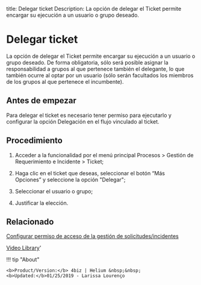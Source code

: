 title:  Delegar ticket 
Description: La opción de delegar el Ticket permite encargar su ejecución a un usuario o grupo deseado. 
# Delegar ticket

La opción de delegar el Ticket permite encargar su ejecución a un usuario o grupo deseado. De forma obligatoria, sólo será posible asignar la responsabilidad a grupos al que pertenece también el delegante, lo que también ocurre al optar por un usuario (sólo serán facultados los miembros de los grupos al que pertenece el incumbente).

Antes de empezar
----------------

Para delegar el ticket es necesario tener permiso para ejecutarlo y configurar
la opción Delegación en el flujo vinculado al ticket.

Procedimiento
-------------

1.  Acceder a la funcionalidad por el menú principal Procesos \> Gestión de
    Requerimiento e Incidente \> Ticket;

2.  Haga clic en el ticket que deseas, seleccionar el botón “Más
    Opciones” y seleccione la opción "Delegar";

3.  Seleccionar el usuario o grupo;

4.  Justificar la elección.

Relacionado
-----------

[Configurar permiso de acceso de la gestión de solicitudes/incidentes](/es-es/4biz-helium/processes/tickets/configuration/access-ticket-management.html)

<i class='fa fa-youtube-play  fa-2x' style='color:#97ce17;vertical-align: middle;'> </i> [Video Library](https://www.youtube.com/playlist?list=PLB5qK2uzf2ROfIFL9F-3s-gomHNzudBEy)'

!!! tip "About"

    <b>Product/Version:</b> 4biz | Helium &nbsp;&nbsp;
    <b>Updated:</b>01/25/2019 - Larissa Lourenço
